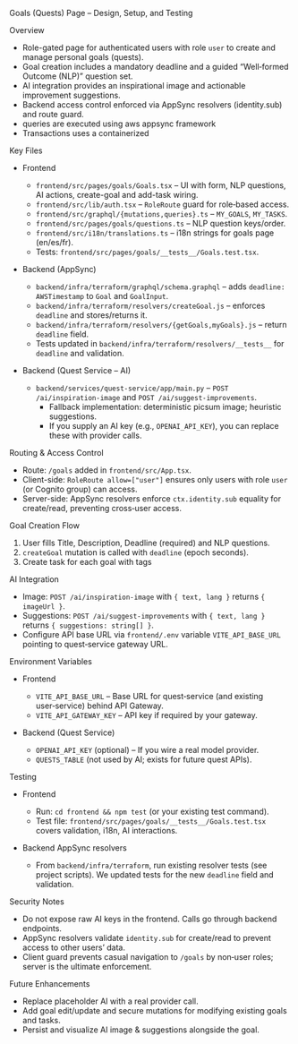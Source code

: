 Goals (Quests) Page – Design, Setup, and Testing

Overview
- Role-gated page for authenticated users with role `user` to create and manage personal goals (quests).
- Goal creation includes a mandatory deadline and a guided “Well‑formed Outcome (NLP)” question set.
- AI integration provides an inspirational image and actionable improvement suggestions.
- Backend access control enforced via AppSync resolvers (identity.sub) and route guard.
- queries are executed  using aws appsync framework
- Transactions uses a containerized 

Key Files
- Frontend
  - `frontend/src/pages/goals/Goals.tsx` – UI with form, NLP questions, AI actions, create-goal and add-task wiring.
  - `frontend/src/lib/auth.tsx` – `RoleRoute` guard for role‑based access.
  - `frontend/src/graphql/{mutations,queries}.ts` –  `MY_GOALS`, `MY_TASKS`.
  - `frontend/src/pages/goals/questions.ts` – NLP question keys/order.
  - `frontend/src/i18n/translations.ts` – i18n strings for goals page (en/es/fr).
  - Tests: `frontend/src/pages/goals/__tests__/Goals.test.tsx`.

- Backend (AppSync)
  - `backend/infra/terraform/graphql/schema.graphql` – adds `deadline: AWSTimestamp` to `Goal` and `GoalInput`.
  - `backend/infra/terraform/resolvers/createGoal.js` – enforces `deadline` and stores/returns it.
  - `backend/infra/terraform/resolvers/{getGoals,myGoals}.js` – return `deadline` field.
  - Tests updated in `backend/infra/terraform/resolvers/__tests__` for `deadline` and validation.

- Backend (Quest Service – AI)
  - `backend/services/quest-service/app/main.py` – `POST /ai/inspiration-image` and `POST /ai/suggest-improvements`.
    - Fallback implementation: deterministic picsum image; heuristic suggestions.
    - If you supply an AI key (e.g., `OPENAI_API_KEY`), you can replace these with provider calls.

Routing & Access Control
- Route: `/goals` added in `frontend/src/App.tsx`.
- Client-side: `RoleRoute allow=["user"]` ensures only users with role `user` (or Cognito group) can access.
- Server-side: AppSync resolvers enforce `ctx.identity.sub` equality for create/read, preventing cross‑user access.

Goal Creation Flow
1) User fills Title, Description, Deadline (required) and NLP questions.
2) `createGoal` mutation is called with `deadline` (epoch seconds).
3) Create task for each goal with tags

AI Integration
- Image: `POST /ai/inspiration-image` with `{ text, lang }` returns `{ imageUrl }`.
- Suggestions: `POST /ai/suggest-improvements` with `{ text, lang }` returns `{ suggestions: string[] }`.
- Configure API base URL via `frontend/.env` variable `VITE_API_BASE_URL` pointing to quest‑service gateway URL.

Environment Variables
- Frontend
  - `VITE_API_BASE_URL` – Base URL for quest‑service (and existing user‑service) behind API Gateway.
  - `VITE_API_GATEWAY_KEY` – API key if required by your gateway.

- Backend (Quest Service)
  - `OPENAI_API_KEY` (optional) – If you wire a real model provider.
  - `QUESTS_TABLE` (not used by AI; exists for future quest APIs).

Testing
- Frontend
  - Run: `cd frontend && npm test` (or your existing test command).
  - Test file: `frontend/src/pages/goals/__tests__/Goals.test.tsx` covers validation, i18n, AI interactions.

- Backend AppSync resolvers
  - From `backend/infra/terraform`, run existing resolver tests (see project scripts). We updated tests for the new `deadline` field and validation.

Security Notes
- Do not expose raw AI keys in the frontend. Calls go through backend endpoints.
- AppSync resolvers validate `identity.sub` for create/read to prevent access to other users’ data.
- Client guard prevents casual navigation to `/goals` by non‑user roles; server is the ultimate enforcement.

Future Enhancements
- Replace placeholder AI with a real provider call.
- Add goal edit/update and secure mutations for modifying existing goals and tasks.
- Persist and visualize AI image & suggestions alongside the goal.

